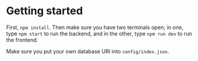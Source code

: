# Getting started

First, `npm install`. Then make sure you have two terminals open; in one, type `npm start` to run the backend, and in the other, type `npm run dev` to run the frontend.

Make sure you put your own database URI into `config/index.json`.
